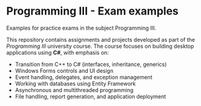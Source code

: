 # Programming III - Exam examples

Examples for practice exams in the subject Programming III.

This repository contains assignments and projects developed as part of the *Programming III* university course. The course focuses on building desktop applications using **C#**, with emphasis on:

* Transition from C++ to C# (interfaces, inheritance, generics)
* Windows Forms controls and UI design
* Event handling, delegates, and exception management
* Working with databases using Entity Framework
* Asynchronous and multithreaded programming
* File handling, report generation, and application deployment
